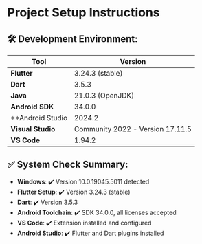 # Project Setup Instructions

## 🛠️ Development Environment:

| Tool              |   Version                                |
|------------------ |  ----------------------------------------|
| **Flutter**       |   3.24.3 (stable)                        |
| **Dart**          |   3.5.3                                  |
| **Java**          |   21.0.3 (OpenJDK)                       |
| **Android SDK**   |   34.0.0                                 |
| **Android Studio  |   2024.2                                 |
| **Visual Studio** |   Community 2022 - Version 17.11.5       |
| **VS Code**       |   1.94.2                                    |

## ✅ System Check Summary:

- **Windows**: ✔️ Version 10.0.19045.5011 detected
- **Flutter Setup**: ✔️ Version 3.24.3 (stable)
- **Dart**: ✔️ Version 3.5.3
- **Android Toolchain**: ✔️ SDK 34.0.0, all licenses accepted
- **VS Code**: ✔️ Extension installed and configured
- **Android Studio**: ✔️ Flutter and Dart plugins installed
